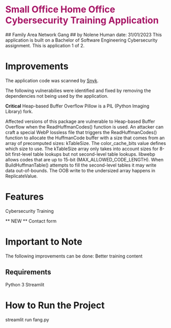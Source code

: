 
<h1 style="color:rgb(167, 22, 102)"> Small Office Home Office Cybersecurity Training Application </h1>
## Family Area Network Gang
## by Nolene Human 
date: 31/01/2023
This application is built on a Bachelor of Software Engineering Cybersecurity assignment. This is application 1 of 2.

# Improvements
The application code was scanned by [Snyk](https://app.snyk.io/).

The following vulnerabilies were identified and fixed by removing the dependencies not being used by the application.

**Critical**	Heap-based Buffer Overflow	Pillow is a PIL (Python Imaging Library) fork.

Affected versions of this package are vulnerable to Heap-based Buffer Overflow when the ReadHuffmanCodes() function is used. An attacker can craft a special WebP lossless file that triggers the ReadHuffmanCodes() function to allocate the HuffmanCode buffer with a size that comes from an array of precomputed sizes: kTableSize. The color_cache_bits value defines which size to use. The kTableSize array only takes into account sizes for 8-bit first-level table lookups but not second-level table lookups. libwebp allows codes that are up to 15-bit (MAX_ALLOWED_CODE_LENGTH). When BuildHuffmanTable() attempts to fill the second-level tables it may write data out-of-bounds. The OOB write to the undersized array happens in ReplicateValue.


# Features
Cybersecurity Training

** NEW ** Contact form

# Important to Note

The following improvements can be done:
Better training content

## Requirements

Python 3
Streamlit


# How to Run the Project
streamlit run fang.py



